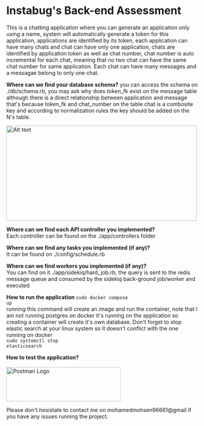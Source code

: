 
<h1>Instabug's Back-end Assessment</h1>


This is a chatting application where you can generate an application only using a name, system will automatically generate a token for this application, applications are identified by its token, each application can have many chats and chat can have only one application, chats are identified by application token as well as chat number, chat number is auto incremental for each chat, meaning that no two chat can have the same chat number for same application. Each chat can have many messages and a messagae belong to only one chat.





**Where can we find your database schema?**
you can access the schema on ./db/schema.rb, you may ask why does token_fk exist on the message table although there is a direct relationship between application and message that's because token_fk and chat_number on the table chat is a combosite key and according to normalization rules the key should be added on the N's table.

<img title="a title" alt="Alt text" src="https://i.imgur.com/QZmgrna.png" width="500" height="250"></br>



**Where can we find each API controller you implemented?</br>**
Each controller can be found on the ./app/controllers folder


**Where can we find any tasks you implemented (if any)?** </br>
It can be found on ./config/schedule.rb



**Where can we find workers you implemented (if any)?** </br>
You can find on it ./app/sidekiq/hard_job.rb, the query is sent to the redis message queue and consumed by the sidekiq back-ground job/worker and executed





**How to run the application**
<code>sudo docker compose up</code> </br>
running this command will create an image and run the container, note that I am not running postgres on docker it's running on the application so creating a container will create it's own database. Don't forget to stop elastic search at your linux system so it doesn't conflict with the one running on docker </br>
<code>sudo systemctl stop elasticsearch</code> </br>

**How to test the application?** </br>
<a href="https://documenter.getpostman.com/view/20419293/2sAYQdhpLm" target="_blank">
</br>
    <img src="https://upload.wikimedia.org/wikipedia/commons/c/c2/Postman_%28software%29.png?20211024200826" alt="Postman Logo" width="300" height="90">
</a> </br>



Please don't hesistate to contact me on mohamedmohsen96661@gmail if you have any issues running the project.





